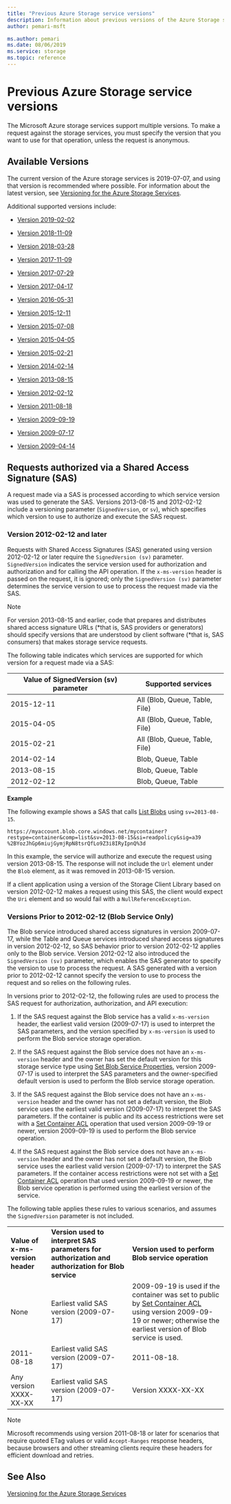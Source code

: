 ```yaml
---
title: "Previous Azure Storage service versions"
description: Information about previous versions of the Azure Storage service.
author: pemari-msft

ms.author: pemari
ms.date: 08/06/2019
ms.service: storage
ms.topic: reference
---
```


# Previous Azure Storage service versions
The Microsoft Azure storage services support multiple versions. To make a request against the storage services, you must specify the version that you want to use for that operation, unless the request is anonymous.  
  
## Available Versions  
 The current version of the Azure storage services is 2019-07-07, and using that version is recommended where possible. For information about the latest version, see [Versioning for the Azure Storage Services](Versioning-for-the-Azure-Storage-Services.md).  
  
 Additional supported versions include:

-   [Version 2019-02-02](version-2019-02-02.md)

-   [Version 2018-11-09](version-2018-11-09.md)

-   [Version 2018-03-28](version-2018-03-28.md)

-   [Version 2017-11-09](version-2017-11-09.md) 

-   [Version 2017-07-29](version-2017-07-29.md) 

-   [Version 2017-04-17](Version-2017-04-17.md) 

-   [Version 2016-05-31](version-2016-05-31.md) 

-   [Version 2015-12-11](Version-2015-12-11.md) 

-   [Version 2015-07-08](Version-2015-07-08.md)  
  
-   [Version 2015-04-05](Version-2015-04-05.md)  
  
-   [Version 2015-02-21](Version-2015-02-21.md)  
  
-   [Version 2014-02-14](Version-2014-02-14.md)  
  
-   [Version 2013-08-15](Version-2013-08-15.md)  
  
-   [Version 2012-02-12](Version-2012-02-12.md)  
  
-   [Version 2011-08-18](Version-2011-08-18.md)  
  
-   [Version 2009-09-19](Version-2009-09-19.md)  
  
-   [Version 2009-07-17](Version-2009-07-17.md)  
  
-   [Version 2009-04-14](Version-2009-04-14.md)  
  
## Requests authorized via a Shared Access Signature (SAS)  
 A request made via a SAS is processed according to which service version was used to generate the SAS. Versions 2013-08-15 and 2012-02-12 include a versioning parameter (`SignedVersion`, or `sv`), which specifies which version to use to authorize and execute the SAS request.  
  
### Version 2012-02-12 and later  
 Requests with Shared Access Signatures (SAS) generated using version 2012-02-12 or later require the `SignedVersion (sv)` parameter. `SignedVersion` indicates the service version used for authorization and authorization and for calling the API operation. If the `x-ms-version` header is passed on the request, it is ignored; only the `SignedVersion (sv)` parameter determines the service version to use to process the request made via the SAS.  
  
> [!NOTE]
>  For version 2013-08-15 and earlier, code that prepares and distributes shared access signature URLs (*that is, SAS providers or generators) should specify versions that are understood by client software (*that is, SAS consumers) that makes storage service requests.  
  
 The following table indicates which services are supported for which version for a request made via a SAS:  
  
|Value of SignedVersion (sv) parameter|Supported services|  
|---------------------------------------------|------------------------|  
|2015-12-11|All (Blob, Queue, Table, File)|  
|2015-04-05|All (Blob, Queue, Table, File)|  
|2015-02-21|All (Blob, Queue, Table, File)|  
|2014-02-14|Blob, Queue, Table|  
|2013-08-15|Blob, Queue, Table|  
|2012-02-12|Blob, Queue, Table|  
  
 **Example**  
  
 The following example shows a SAS that calls [List Blobs](List-Blobs.md) using `sv=2013-08-15`.  
  
 `https://myaccount.blob.core.windows.net/mycontainer?restype=container&comp=list&sv=2013-08-15&si=readpolicy&sig=a39 %2BYozJhGp6miujGymjRpN8tsrQfLo9Z3i8IRyIpnQ%3d`  
  
 In this example, the service will authorize and execute the request using version 2013-08-15. The response will not include the `Url` element under the `Blob` element, as it was removed in 2013-08-15 version.  
  
 If a client application using a version of the Storage Client Library based on version 2012-02-12 makes a request using this SAS, the client would expect the `Uri` element and so would fail with a `NullReferenceException`.  
  
### Versions Prior to 2012-02-12 (Blob Service Only)  
 The Blob service introduced shared access signatures in version 2009-07-17, while the Table and Queue services introduced shared access signatures in version 2012-02-12, so SAS behavior prior to version 2012-02-12 applies only to the Blob service. Version 2012-02-12 also introduced the `SignedVersion (sv)` parameter, which enables the SAS generator to specify the version to use to process the request. A SAS generated with a version prior to 2012-02-12 cannot specify the version to use to process the request and so relies on the following rules.  
  
 In versions prior to 2012-02-12, the following rules are used to process the SAS request for authorization, authorization, and API execution:  
  
1.  If the SAS request against the Blob service has a valid `x-ms-version` header, the earliest valid version (2009-07-17) is used to interpret the SAS parameters, and the version specified by `x-ms-version` is used to perform the Blob service storage operation.  
  
2.  If the SAS request against the Blob service does not have an `x-ms-version` header and the owner has set the default version for this storage service type using [Set Blob Service Properties](Set-Blob-Service-Properties.md), version 2009-07-17 is used to interpret the SAS parameters and the owner-specified default version is used to perform the Blob service storage operation.  
  
3.  If the SAS request against the Blob service does not have an `x-ms-version` header and the owner has not set a default version, the Blob service uses the earliest valid version (2009-07-17) to interpret the SAS parameters. If the container is public and its access restrictions were set with a [Set Container ACL](Set-Container-ACL.md) operation that used version 2009-09-19 or newer, version 2009-09-19 is used to perform the Blob service operation.  
  
4.  If the SAS request against the Blob service does not have an `x-ms-version` header and the owner has not set a default version, the Blob service uses the earliest valid version (2009-07-17) to interpret the SAS parameters. If the container access restrictions were not set with a [Set Container ACL](Set-Container-ACL.md) operation that used version 2009-09-19 or newer, the Blob service operation is performed using the earliest version of the service.  
  
 The following table applies these rules to various scenarios, and assumes the `SignedVersion` parameter is not included.  
  
||||  
|-|-|-|  
|**Value of x-ms-version header**|**Version used to interpret SAS parameters for authorization and authorization for Blob service**|**Version used to perform Blob service operation**|  
|None|Earliest valid SAS version (2009-07-17)|2009-09-19 is used if the container was set to public by [Set Container ACL](Set-Container-ACL.md) using version 2009-09-19 or newer; otherwise the earliest version of Blob service is used.|  
|2011-08-18|Earliest valid SAS version (2009-07-17)|2011-08-18.|  
|Any version XXXX-XX-XX|Earliest valid SAS version (2009-07-17)|Version XXXX-XX-XX|  
  
> [!NOTE]
> Microsoft recommends using version 2011-08-18 or later for scenarios that require quoted ETag values or valid `Accept-Ranges` response headers, because browsers and other streaming clients require these headers for efficient download and retries.  
  
## See Also  
 [Versioning for the Azure Storage Services](Versioning-for-the-Azure-Storage-Services.md)
